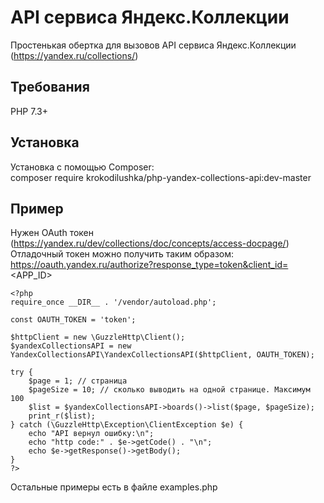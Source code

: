 # API сервиса Яндекс.Коллекции
Простенькая обертка для вызовов API сервиса Яндекс.Коллекции (https://yandex.ru/collections/)
  
## Требования  
PHP 7.3+  
  
## Установка
Установка с помощью Composer:  
    composer require krokodilushka/php-yandex-collections-api:dev-master  
  
## Пример
Нужен OAuth токен (https://yandex.ru/dev/collections/doc/concepts/access-docpage/)  
Отладочный токен можно получить таким образом: https://oauth.yandex.ru/authorize?response_type=token&client_id=<APP_ID>  
  
    <?php
    require_once __DIR__ . '/vendor/autoload.php';
    
    const OAUTH_TOKEN = 'token';

    $httpClient = new \GuzzleHttp\Client();
    $yandexCollectionsAPI = new YandexCollectionsAPI\YandexCollectionsAPI($httpClient, OAUTH_TOKEN);
    
    try {
        $page = 1; // страница
        $pageSize = 10; // сколько выводить на одной странице. Максимум 100
        $list = $yandexCollectionsAPI->boards()->list($page, $pageSize);
        print_r($list);
    } catch (\GuzzleHttp\Exception\ClientException $e) {
        echo "API вернул ошибку:\n";
        echo "http code:" . $e->getCode() . "\n";
        echo $e->getResponse()->getBody();
    }
    ?>  
    
Остальные примеры есть в файле examples.php

